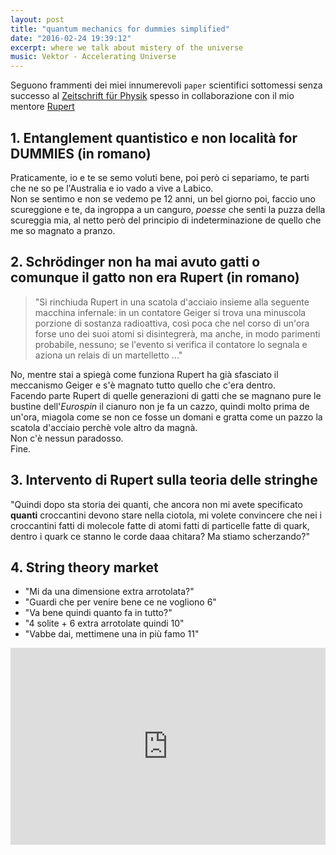 ```yaml
---
layout: post
title: "quantum mechanics for dummies simplified"
date: "2016-02-24 19:39:12"
excerpt: where we talk about mistery of the universe
music: Vektor - Accelerating Universe
---
```

Seguono frammenti dei miei innumerevoli `paper` scientifici sottomessi senza successo al [Zeitschrift für Physik](https://en.wikipedia.org/wiki/Zeitschrift_f%C3%BCr_Physik) spesso in collaborazione con il mio mentore [Rupert](https://scontent-mxp1-1.xx.fbcdn.net/hphotos-xla1/v/t1.0-9/10366070_10203987196751328_5616836594461340296_n.jpg?oh=a329dddbdbfb2f1b38ddaa915b5e3340&oe=576F218B)

## 1. Entanglement quantistico e non località for DUMMIES (in romano)

Praticamente, io e te se semo voluti bene, poi però ci separiamo, te parti che ne so pe l'Australia e io vado a vive a Labico.   
Non se sentimo e non se vedemo pe 12 anni, un bel giorno poi, faccio uno scureggione e te, da ingroppa a un canguro, *poesse* che senti la puzza della scureggia mia, al netto però del principio di indeterminazione de quello che me so magnato a pranzo.

## 2. Schrödinger non ha mai avuto gatti o comunque il gatto non era Rupert (in romano)

> "Si rinchiuda Rupert in una scatola d'acciaio insieme alla seguente macchina infernale: in un contatore Geiger si trova una minuscola porzione di sostanza radioattiva, così poca che nel corso di un'ora forse uno dei suoi atomi si disintegrerà, ma anche, in modo parimenti probabile, nessuno; se l'evento si verifica il contatore lo segnala e aziona un relais di un martelletto ..."

No, mentre stai a spiegà come funziona Rupert ha già sfasciato il meccanismo Geiger e s'è magnato tutto quello che c'era dentro.    
Facendo parte Rupert di quelle generazioni di gatti che se magnano pure le bustine dell'*Eurospin* il cianuro non je fa un cazzo, quindi molto prima de un'ora, miagola come se non ce fosse un domani e gratta come un pazzo la scatola d'acciaio perchè vole altro da magnà.   
Non c'è nessun paradosso.    
Fine.

## 3. Intervento di Rupert sulla teoria delle stringhe

"Quindi dopo sta storia dei quanti, che ancora non mi avete specificato **quanti** croccantini devono stare nella ciotola, mi volete convincere che nei i croccantini fatti di molecole fatte di atomi fatti di particelle fatte di quark, dentro i quark ce stanno le corde daaa chitara? Ma stiamo scherzando?"


## 4. String theory market

- "Mi da una dimensione extra arrotolata?"
- "Guardi che per venire bene ce ne vogliono 6"
- "Va bene quindi quanto fa in tutto?"
- "4 solite + 6 extra arrotolate quindi 10"
- "Vabbe dai, mettimene una in più famo 11"

<iframe width="100%" height="315" src="https://www.youtube.com/embed/FVFR7uKYA6A?autoplay=1" frameborder="0" allowfullscreen></iframe>
